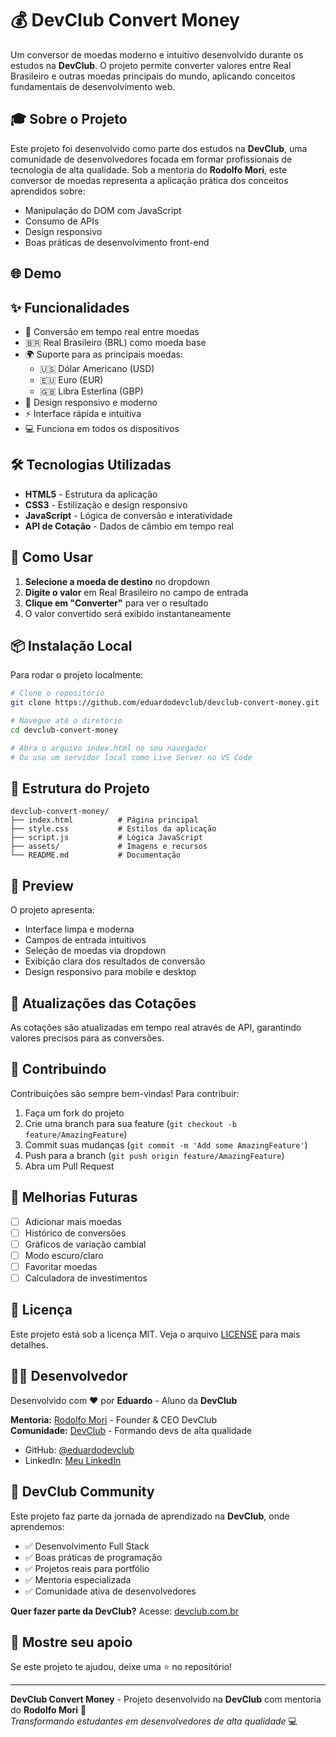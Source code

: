 # 💰 DevClub Convert Money

Um conversor de moedas moderno e intuitivo desenvolvido durante os estudos na **DevClub**. O projeto permite converter valores entre Real Brasileiro e outras moedas principais do mundo, aplicando conceitos fundamentais de desenvolvimento web.

## 🎓 Sobre o Projeto

Este projeto foi desenvolvido como parte dos estudos na **DevClub**, uma comunidade de desenvolvedores focada em formar profissionais de tecnologia de alta qualidade. Sob a mentoria do **Rodolfo Mori**, este conversor de moedas representa a aplicação prática dos conceitos aprendidos sobre:

- Manipulação do DOM com JavaScript
- Consumo de APIs
- Design responsivo
- Boas práticas de desenvolvimento front-end

## 🌐 Demo

## ✨ Funcionalidades

- 💱 Conversão em tempo real entre moedas
- 🇧🇷 Real Brasileiro (BRL) como moeda base
- 🌍 Suporte para as principais moedas:
  - 🇺🇸 Dólar Americano (USD)
  - 🇪🇺 Euro (EUR)
  - 🇬🇧 Libra Esterlina (GBP)
- 📱 Design responsivo e moderno
- ⚡ Interface rápida e intuitiva
- 💻 Funciona em todos os dispositivos

## 🛠️ Tecnologias Utilizadas

- **HTML5** - Estrutura da aplicação
- **CSS3** - Estilização e design responsivo
- **JavaScript** - Lógica de conversão e interatividade
- **API de Cotação** - Dados de câmbio em tempo real

## 🚀 Como Usar

1. **Selecione a moeda de destino** no dropdown
2. **Digite o valor** em Real Brasileiro no campo de entrada
3. **Clique em "Converter"** para ver o resultado
4. O valor convertido será exibido instantaneamente

## 📦 Instalação Local

Para rodar o projeto localmente:

```bash
# Clone o repositório
git clone https://github.com/eduardodevclub/devclub-convert-money.git

# Navegue até o diretório
cd devclub-convert-money

# Abra o arquivo index.html no seu navegador
# Ou use um servidor local como Live Server no VS Code
```

## 📁 Estrutura do Projeto

```
devclub-convert-money/
├── index.html          # Página principal
├── style.css           # Estilos da aplicação
├── script.js           # Lógica JavaScript
├── assets/             # Imagens e recursos
└── README.md           # Documentação
```

## 🎨 Preview

O projeto apresenta:
- Interface limpa e moderna
- Campos de entrada intuitivos
- Seleção de moedas via dropdown
- Exibição clara dos resultados de conversão
- Design responsivo para mobile e desktop

## 🔄 Atualizações das Cotações

As cotações são atualizadas em tempo real através de API, garantindo valores precisos para as conversões.

## 🤝 Contribuindo

Contribuições são sempre bem-vindas! Para contribuir:

1. Faça um fork do projeto
2. Crie uma branch para sua feature (`git checkout -b feature/AmazingFeature`)
3. Commit suas mudanças (`git commit -m 'Add some AmazingFeature'`)
4. Push para a branch (`git push origin feature/AmazingFeature`)
5. Abra um Pull Request

## 📝 Melhorias Futuras

- [ ] Adicionar mais moedas
- [ ] Histórico de conversões
- [ ] Gráficos de variação cambial
- [ ] Modo escuro/claro
- [ ] Favoritar moedas
- [ ] Calculadora de investimentos

## 📄 Licença

Este projeto está sob a licença MIT. Veja o arquivo [LICENSE](LICENSE) para mais detalhes.

## 👨‍💻 Desenvolvedor

Desenvolvido com ❤️ por **Eduardo** - Aluno da **DevClub**

**Mentoria:** [Rodolfo Mori](https://github.com/RodolfoMori) - Founder & CEO DevClub  
**Comunidade:** [DevClub](https://lp.devclub.com.br/devclub-oficial/) - Formando devs de alta qualidade

- GitHub: [@eduardodevclub](https://github.com/eduardodevclub)
- LinkedIn: [Meu LinkedIn](https://www.linkedin.com/in/eduardo-a-406066128/)

## 🚀 DevClub Community

Este projeto faz parte da jornada de aprendizado na **DevClub**, onde aprendemos:
- ✅ Desenvolvimento Full Stack
- ✅ Boas práticas de programação  
- ✅ Projetos reais para portfólio
- ✅ Mentoria especializada
- ✅ Comunidade ativa de desenvolvedores

**Quer fazer parte da DevClub?** Acesse: [devclub.com.br](https://lp.devclub.com.br/devclub-oficial/)

## 🌟 Mostre seu apoio

Se este projeto te ajudou, deixe uma ⭐ no repositório!

---

**DevClub Convert Money** - Projeto desenvolvido na **DevClub** com mentoria do **Rodolfo Mori** 🚀  
*Transformando estudantes em desenvolvedores de alta qualidade* 💻
